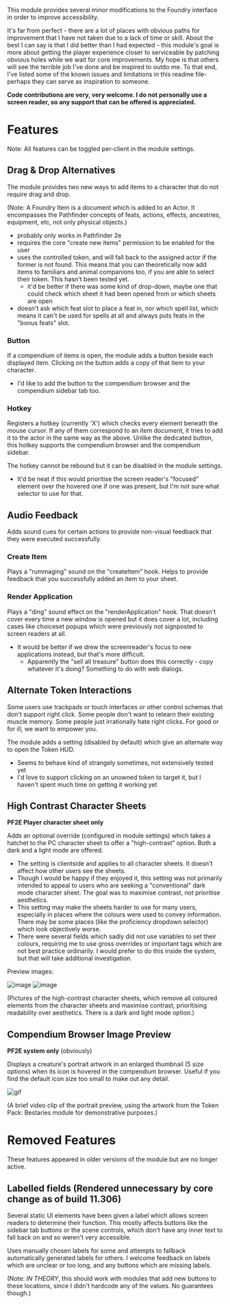 This module provides several minor modifications to the Foundry interface in order to improve accessibility.

It's far from perfect - there are a lot of places with obvious paths for improvement that I have not taken due to a lack of time or skill. About the best I can say is that I did better than I had expected - this module's goal is more about getting the player experience closer to serviceable by patching obvious holes while we wait for core improvements. My hope is that others will see the terrible job I've done and be inspired to outdo me. To that end, I've listed some of the known issues and limitations in this readme file- perhaps they can serve as inspiration to someone.

**Code contributions are very, very welcome. I do not personally use a screen reader, so any support that can be offered is appreciated.**

# Features

Note: All features can be toggled per-client in the module settings.

## Drag & Drop Alternatives

The module provides two new ways to add items to a character that do not require drag and drop.

(Note: A Foundry Item is a document which is added to an Actor. It encompasses the Pathfinder concepts of feats, actions, effects, ancestries, equipment, etc, not only physical objects.)

  - probably only works in Pathfinder 2e
  - requires the core "create new items" permission to be enabled for the user
  - uses the controlled token, and will fall back to the assigned actor if the former is not found. This means that you can theoretically now add items to familiars and animal companions too, if you are able to select their token. This hasn't been tested yet. 
    - it'd be better if there was some kind of drop-down, maybe one that could check which sheet it had been opened from or which sheets are open
  - doesn't ask which feat slot to place a feat in, nor which spell list, which means it can't be used for spells at all and always puts feats in the "bonus feats" slot.

### Button

If a compendium of items is open, the module adds a button beside each displayed item. Clicking on the button adds a copy of that item to your character.

- I'd like to add the button to the compendium browser and the compendium sidebar tab too.

### Hotkey

Registers a hotkey (currently 'X') which checks every element beneath the mouse cursor. If any of them correspond to an item document, it tries to add it to the actor in the same way as the above. Unlike the dedicated button, this hotkey supports the compendium browser and the compendium sidebar.

The hotkey cannot be rebound but it can be disabled in the module settings.

- It'd be neat if this would prioritise the screen reader's "focused" element over the hovered one if one was present, but I'm not sure what selector to use for that.

## Audio Feedback

Adds sound cues for certain actions to provide non-visual feedback that they were executed successfully.

### Create Item

Plays a "rummaging" sound on the "createItem" hook. Helps to provide feedback that you successfully added an item to your sheet.

### Render Application

Plays a "ding" sound effect on the "renderApplication" hook. That doesn't cover every time a new window is opened but it does cover a lot, including cases like choiceset popups which were previously not signposted to screen readers at all.

- It would be better if we drew the screenreader's focus to new applications instead, but that's more difficult.
  - Apparently the "sell all treasure" button does this correctly - copy whatever it's doing? Something to do with web dialogs.

## Alternate Token Interactions

Some users use trackpads or touch interfaces or other control schemas that don't support right click. Some people don't want to relearn their existing muscle memory. Some people just irrationally hate right clicks. For good or for ill, we want to empower you.

The module adds a setting (disabled by default) which give an alternate way to open the Token HUD.

- Seems to behave kind of strangely sometimes, not extensively tested yet
- I'd love to support clicking on an unowned token to target it, but I haven't spent much time on getting it working yet

## High Contrast Character Sheets

**PF2E Player character sheet only**

Adds an optional override (configured in module settings) which takes a hatchet to the PC character sheet to offer a "high-contrast" option. Both a dark and a light mode are offered. 

- The setting is clientside and applies to all character sheets. It doesn't affect how other users see the sheets.
- Though I would be happy if they enjoyed it, this setting was not primarily intended to appeal to users who are seeking a "conventional" dark mode character sheet. The goal was to maximise contrast, not prioritise aesthetics.
- This setting may make the sheets harder to use for many users, especially in places where the colours were used to convey information. There may be some places (like the proficiency dropdown selector) which look objectively worse. 
- There were several fields which sadly did not use variables to set their colours, requiring me to use gross overrides or important tags which are not best practice ordinarily. I would prefer to do this inside the system, but that will take additional investigation.

Preview images:

![image](https://github.com/silvative/accessibility-enhancements/assets/66365038/29aea8d5-128d-48ac-baa3-a29b36d56e6e)
![image](https://github.com/silvative/accessibility-enhancements/assets/66365038/cebe67b5-b10a-4323-90f8-079c227117bb)

(Pictures of the high-contrast character sheets, which remove all coloured elements from the character sheets and maximise contrast, prioritising readability over aesthetics. There is a dark and light mode option.)

## Compendium Browser Image Preview

**PF2E system only** (obviously)

Displays a creature's portrait artwork in an enlarged thumbnail (5 size options) when its icon is hovered in the compendium browser. Useful if you find the default icon size too small to make out any detail.

![gif](https://github.com/silvative/accessibility-enhancements/assets/66365038/c1e7edaf-8656-42c2-b18b-f0971d2b7a34)



(A brief video clip of the portrait preview, using the artwork from the Token Pack: Bestaries module for demonstrative purposes.)

# Removed Features

These features appeared in older versions of the module but are no longer active.

## Labelled fields (Rendered unnecessary by core change as of build 11.306)

Several static UI elements have been given a label which allows screen readers to determine their function. This mostly affects buttons like the sidebar tab buttons or the scene controls, which don't have any inner text to fall back on and so weren't very accessible.

Uses manually chosen labels for some and attempts to fallback automatically generated labels for others. I welcome feedback on labels which are unclear or too long, and any buttons which are missing labels.

(Note: *IN THEORY*, this should work with modules that add new buttons to these locations, since I didn't hardcode any of the values. No guarantees though.)
